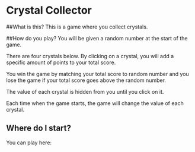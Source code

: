 # Crystal Collector

##What is this?
This is a game where you collect crystals.

##How do you play?
You will be given a random number at the start of the game.

There are four crystals below. By clicking on a crystal, you will add a specific amount of points
to your total score.

You win the game by matching your total score to random number and you lose the game if your total score
goes above the random number.

The value of each crystal is hidden from you until you click on it.

Each time when the game starts, the game will change the value of each crystal.

## Where do I start?
You can play here: 
